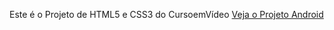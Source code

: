 Este é o Projeto de HTML5 e CSS3 do CursoemVídeo
<a href="https://nicolielesbao.github.io/projeto-android/index.html.html">Veja o Projeto Android</a>
